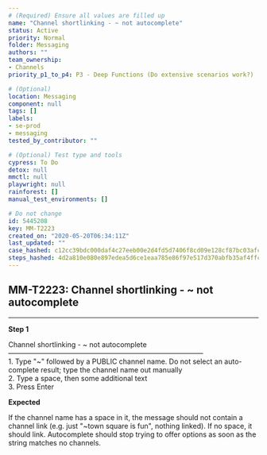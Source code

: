 ```yaml
---
# (Required) Ensure all values are filled up
name: "Channel shortlinking - ~ not autocomplete"
status: Active
priority: Normal
folder: Messaging
authors: ""
team_ownership:
- Channels
priority_p1_to_p4: P3 - Deep Functions (Do extensive scenarios work?)

# (Optional)
location: Messaging
component: null
tags: []
labels:
- se-prod
- messaging
tested_by_contributor: ""

# (Optional) Test type and tools
cypress: To Do
detox: null
mmctl: null
playwright: null
rainforest: []
manual_test_environments: []

# Do not change
id: 5445208
key: MM-T2223
created_on: "2020-05-20T06:34:11Z"
last_updated: ""
case_hashed: c12cc39bdc000daf4c27eeb00e2d4fd5d7406f8cd09e128cf87bc03afc0521e44d9d1a8249fd3b822f822f32e4f62feb
steps_hashed: 4d2a810e080e897edea5d6ce1eaa785e86f97e517d370abfb35af4ffc8f13fc955d2624923f8a265d93f785eca26e318
---
```


<!-- (Auto-generated) Based on frontmatter's "key" and "name" -->

## MM-T2223: Channel shortlinking - ~ not autocomplete

---

**Step 1**

Channel shortlinking - \~ not autocomplete\
————————————————————————————\
1\. Type "\~" followed by a PUBLIC channel name. Do not select an auto-complete result; type the channel name out manually\
2\. Type a space, then some additional text\
3\. Press Enter

**Expected**

If the channel name has a space in it, the message should not contain a channel link (e.g. just "\~town square is fun", nothing linked). If no space, it should link. Autocomplete should stop trying to offer options as soon as the string matches no channels.
